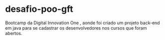 # desafio-poo-gft
Bootcamp  da Digital Innovation One , aonde foi criado um projeto back-end em java para se cadastrar os desenvolvedores nos cursos que foram abertos.

